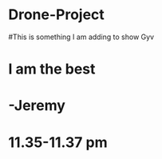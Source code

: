 # Drone-Project



#This is something I am adding to show Gyv
# I am the best
#               -Jeremy
# 11.35-11.37 pm
